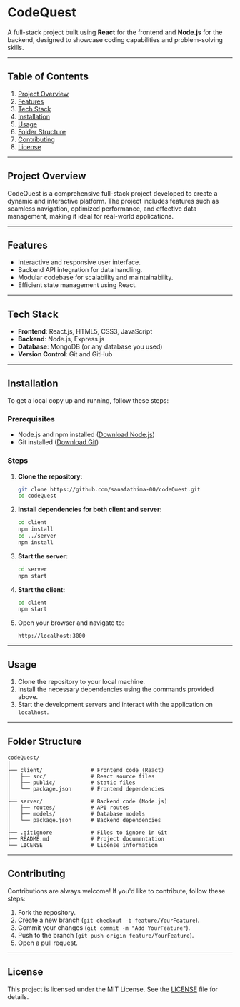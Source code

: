 # **CodeQuest**

A full-stack project built using **React** for the frontend and **Node.js** for the backend, designed to showcase coding capabilities and problem-solving skills.

---

## **Table of Contents**
1. [Project Overview](#project-overview)
2. [Features](#features)
3. [Tech Stack](#tech-stack)
4. [Installation](#installation)
5. [Usage](#usage)
6. [Folder Structure](#folder-structure)
7. [Contributing](#contributing)
8. [License](#license)

---

## **Project Overview**
CodeQuest is a comprehensive full-stack project developed to create a dynamic and interactive platform. The project includes features such as seamless navigation, optimized performance, and effective data management, making it ideal for real-world applications.

---

## **Features**
- Interactive and responsive user interface.
- Backend API integration for data handling.
- Modular codebase for scalability and maintainability.
- Efficient state management using React.

---

## **Tech Stack**
- **Frontend**: React.js, HTML5, CSS3, JavaScript
- **Backend**: Node.js, Express.js
- **Database**: MongoDB (or any database you used)
- **Version Control**: Git and GitHub

---

## **Installation**

To get a local copy up and running, follow these steps:

### **Prerequisites**
- Node.js and npm installed ([Download Node.js](https://nodejs.org/))
- Git installed ([Download Git](https://git-scm.com/))

### **Steps**
1. **Clone the repository:**
   ```bash
   git clone https://github.com/sanafathima-00/codeQuest.git
   cd codeQuest
   ```

2. **Install dependencies for both client and server:**
   ```bash
   cd client
   npm install
   cd ../server
   npm install
   ```

3. **Start the server:**
   ```bash
   cd server
   npm start
   ```

4. **Start the client:**
   ```bash
   cd client
   npm start
   ```

5. Open your browser and navigate to:
   ```
   http://localhost:3000
   ```

---

## **Usage**
1. Clone the repository to your local machine.
2. Install the necessary dependencies using the commands provided above.
3. Start the development servers and interact with the application on `localhost`.

---

## **Folder Structure**
```
codeQuest/
│
├── client/               # Frontend code (React)
│   ├── src/              # React source files
│   ├── public/           # Static files
│   └── package.json      # Frontend dependencies
│
├── server/               # Backend code (Node.js)
│   ├── routes/           # API routes
│   ├── models/           # Database models
│   └── package.json      # Backend dependencies
│
├── .gitignore            # Files to ignore in Git
├── README.md             # Project documentation
└── LICENSE               # License information
```

---

## **Contributing**
Contributions are always welcome! If you'd like to contribute, follow these steps:
1. Fork the repository.
2. Create a new branch (`git checkout -b feature/YourFeature`).
3. Commit your changes (`git commit -m "Add YourFeature"`).
4. Push to the branch (`git push origin feature/YourFeature`).
5. Open a pull request.

---

## **License**
This project is licensed under the MIT License. See the [LICENSE](LICENSE) file for details.
